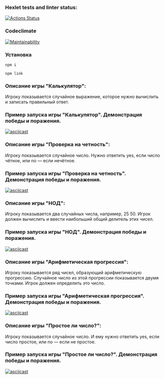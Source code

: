 ### Hexlet tests and linter status:
[![Actions Status](https://github.com/GeorgyKomkov/frontend-project-44/workflows/hexlet-check/badge.svg)](https://github.com/GeorgyKomkov/frontend-project-44/actions)
### Codeclimate
[![Maintainability](https://api.codeclimate.com/v1/badges/d9da70fb7c11dbb864d2/maintainability)](https://codeclimate.com/github/GeorgyKomkov/frontend-project-44/maintainability)
 ### Установка
```
npm i
```
```
npm link
```
### Описание игры "Калькулятор":
Игроку показывается случайное выражение, которое нужно вычислить и записать правильный ответ.
### Пример запуска игры "Калькулятор". Демонстрация победы и поражения.
[![asciicast](https://asciinema.org/a/8reDZZcmUBw0OfkAMT8T3rbK7.png)]( https://asciinema.org/a/BBNlT8ZTkTFJQKGdp7vqvzzB8)
### Описание игры "Проверка на четность":
Игроку показывается случайное число. Нужно ответить yes, если число чётное, или no — если нечётное.
### Пример запуска игры "Проверка на четность". Демонстрация победы и поражения.
[![asciicast](https://asciinema.org/a/gUVUIkbHHmiGZOR4g2kYv830g.png)]( https://asciinema.org/a/gUVUIkbHHmiGZOR4g2kYv830g)
### Описание игры "НОД":
Игроку показывается два случайных числа, например, 25 50. Игрок должен вычислить и ввести наибольший общий делитель этих чисел.
### Пример запуска игры "НОД". Демонстрация победы и поражения.
[![asciicast](https://asciinema.org/a/Ue8xdIN5QmRoZWXqMdSrvoXii.png)]( https://asciinema.org/a/Ue8xdIN5QmRoZWXqMdSrvoXii)
### Описание игры "Арифметическая прогрессия":
Игроку показывается ряд чисел, образующий арифметическую прогрессию. Случайное число из этой прогрессии показывается двумя точками. Игрок должен определить это число.
### Пример запуска игры "Арифметическая прогрессия". Демонстрация победы и поражения.
[![asciicast](https://asciinema.org/a/qaHGOpU3DL0LiVkgXHSze1zE0.png)](https://asciinema.org/a/qaHGOpU3DL0LiVkgXHSze1zE0)
### Описание игры "Простое ли число?":
Игроку показывается случайное число. И ему нужно ответить yes, если число простое, или no — если не простое.
### Пример запуска игры "Простое ли число?". Демонстрация победы и поражения.
[![asciicast](https://asciinema.org/a/m3B99IprZq55SOlJt4IwOodj1.png)](https://asciinema.org/a/m3B99IprZq55SOlJt4IwOodj1)
  